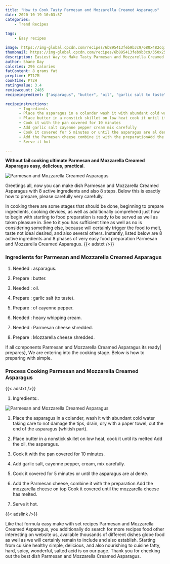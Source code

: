 ```yaml
---
title: "How to Cook Tasty Parmesan and Mozzarella Creamed Asparagus"
date: 2020-10-19 10:03:57
categories:
    - Trend Recipes
    
tags:
    - Easy recipes

image: https://img-global.cpcdn.com/recipes/6b895413feb9b3c9/680x482cq70/parmesan-and-mozzarella-creamed-asparagus-recipe-main-photo.jpg
thumbnail: https://img-global.cpcdn.com/recipes/6b895413feb9b3c9/350x250cq70/parmesan-and-mozzarella-creamed-asparagus-recipe-main-photo.jpg
description: Easiest Way to Make Tasty Parmesan and Mozzarella Creamed Asparagus with 8 ingredients and 8 stages of easy cooking.
author: Shane Day
calories: 296 calories
fatContent: 8 grams fat
preptime: PT17M
cooktime: PT2H
ratingvalue: 3.4
reviewcount: 2485
recipeingredient: ["asparagus", "butter", "oil", "garlic salt to taste", "of cayenne pepper", "heavy whipping cream", "Parmesan cheese shredded", "Mozzarella cheese shredded"]

recipeinstructions: 
      - Ingredients 
      - Place the asparagus in a colander wash it with abundant cold water taking care to not damage the tips drain dry with a paper towel cut the end of the asparagus whitish part 
      - Place butter in a nonstick skillet on low heat cook it until its meltedAdd the oil the asparagus 
      - Cook it with the pan covered for 10 minutes 
      - Add garlic salt cayenne pepper cream mix carefully 
      - Cook it covered for 5 minutes or until the asparagus are al dente 
      - Add the Parmesan cheese combine it with the preparationAdd the mozzarella cheese on topCook it covered until the mozzarella cheese has melted 
      - Serve it hot

---
```




**Without fail cooking ultimate Parmesan and Mozzarella Creamed Asparagus easy, delicious, practical**. 


![Parmesan and Mozzarella Creamed Asparagus](https://img-global.cpcdn.com/recipes/6b895413feb9b3c9/680x482cq70/parmesan-and-mozzarella-creamed-asparagus-recipe-main-photo.jpg "Parmesan and Mozzarella Creamed Asparagus")




Greetings all, now you can make dish Parmesan and Mozzarella Creamed Asparagus with 8 active ingredients and also 8 steps. Below this is exactly how to prepare, please carefully very carefully.

In cooking there are some stages that should be done, beginning to prepare ingredients, cooking devices, as well as additionally comprehend just how to begin with starting to food preparation is ready to be served as well as taken pleasure in. See to it you has sufficient time as well as no is considering something else, because will certainly trigger the food to melt, taste not ideal desired, and also several others. Instantly, listed below are 8 active ingredients and 8 phases of very easy food preparation Parmesan and Mozzarella Creamed Asparagus.
{{< adstxt />}}

### Ingredients for Parmesan and Mozzarella Creamed Asparagus


1. Needed  : asparagus.

1. Prepare  : butter.

1. Needed  : oil.

1. Prepare  : garlic salt (to taste).

1. Prepare  : of cayenne pepper.

1. Needed  : heavy whipping cream.

1. Needed  : Parmesan cheese shredded.

1. Prepare  : Mozzarella cheese shredded.



If all components Parmesan and Mozzarella Creamed Asparagus its ready| prepares}, We are entering into the cooking stage. Below is how to preparing with simple.

### Process Cooking Parmesan and Mozzarella Creamed Asparagus

{{< adstxt />}}


1. Ingredients:.



![Parmesan and Mozzarella Creamed Asparagus](https://img-global.cpcdn.com/steps/c82db5a0a7b6cd42/160x128cq70/parmesan-and-mozzarella-creamed-asparagus-recipe-step-1-photo.jpg" "Parmesan and Mozzarella Creamed Asparagus")



1. Place the asparagus in a colander, wash it with abundant cold water taking care to not damage the tips, drain, dry with a paper towel, cut the end of the asparagus (whitish part).



1. Place butter in a nonstick skillet on low heat, cook it until its melted
Add the oil, the asparagus.



1. Cook it with the pan covered for 10 minutes.



1. Add garlic salt, cayenne pepper, cream, mix carefully.



1. Cook it covered for 5 minutes or until the asparagus are al dente.



1. Add the Parmesan cheese, combine it with the preparation
Add the mozzarella cheese on top
Cook it covered until the mozzarella cheese has melted.



1. Serve it hot.





{{< adslink />}}

Like that formula easy make with set recipes Parmesan and Mozzarella Creamed Asparagus, you additionally do search for more recipes food other interesting on website us, available thousands of different dishes globe food as well as we will certainly remain to include and also establish. Starting from cuisine healthy simple, delicious, and also nourishing to cuisine fatty, hard, spicy, wonderful, salted acid is on our page. Thank you for checking out the best dish Parmesan and Mozzarella Creamed Asparagus.
